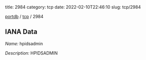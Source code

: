 title: 2984
category: tcp
date: 2022-02-10T22:46:10
slug: tcp/2984

[portdb](/) / [tcp](/category/tcp.html) / 2984


## IANA Data

_Name:_ hpidsadmin

_Description:_ HPIDSADMIN

